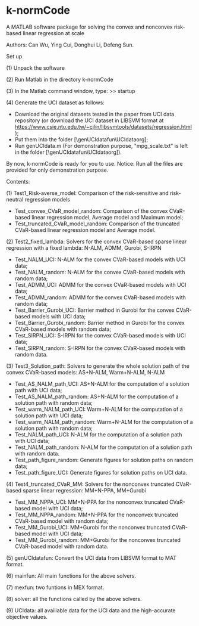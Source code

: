 # k-normCode
A MATLAB software package for solving the convex and nonconvex risk-based  linear regression at scale

Authors: Can Wu, Ying Cui, Donghui Li, Defeng Sun. 

Set up

(1) Unpack the software

(2) Run Matlab in the directory k-normCode

(3) In the Matlab command window, type: 
    >> startup 
    
(4) Generate the UCI dataset as follows:

-  Download the original datasets tested in the paper from UCI data repository (or download the UCI dataset in LIBSVM
    format at https://www.csie.ntu.edu.tw/~cjlin/libsvmtools/datasets/regression.html);   
- Put them into the folder [\genUCIdatafun\UCIdataorg];
- Run genUCIdata.m (For demonstration purpose, "mpg_scale.txt" is left in the folder
    [\genUCIdatafun\UCIdataorg]).

By now, k-normCode is ready for you to use. Notice: Run all the files are provided for only demonstration purpose.

Contents:

(1) Test1_Risk-averse_model: Comparison of the risk-sensitive and risk-neutral regression models

- Test_convex_CVaR_model_random: Comparison of the convex CVaR-based linear regression model, Average model and Maximum model; 
- Test_truncated_CVaR_model_random: Comparison of the truncated CVaR-based linear regression model and Average model.

(2) Test2_fixed_lambda: Solvers for the convex CVaR-based sparse linear regression with a fixed lambda: N-ALM, ADMM, Gurobi, S-IRPN

- Test_NALM_UCI: N-ALM for the convex CVaR-based models with UCI data; 
- Test_NALM_random: N-ALM for the convex CVaR-based models with random data; 
- Test_ADMM_UCI: ADMM for the convex CVaR-based models with UCI data; 
- Test_ADMM_random: ADMM for the convex CVaR-based models with random data; 
- Test_Barrier_Gurobi_UCI: Barrier method in Gurobi for the convex CVaR-based models with UCI data; 
- Test_Barrier_Gurobi_random: Barrier method in Gurobi for the convex CVaR-based models with random data; 
- Test_SIRPN_UCI: S-IRPN for the convex CVaR-based models with UCI data; 
- Test_SIRPN_random: S-IRPN for the convex CVaR-based models with random data.

(3) Test3_Solution_path: Solvers to generate the whole solution path of the convex CVaR-based models: AS+N-ALM, Warm+N-ALM, N-ALM

- Test_AS_NALM_path_UCI: AS+N-ALM for the computation of a solution path with UCI data; 
- Test_AS_NALM_path_random: AS+N-ALM for the computation of a solution path with random data; 
- Test_warm_NALM_path_UCI: Warm+N-ALM for the computation of a solution path with UCI data; 
- Test_warm_NALM_path_random: Warm+N-ALM for the computation of a solution path with random data; 
- Test_NALM_path_UCI: N-ALM for the computation of a solution path with UCI data; 
- Test_NALM_path_random: N-ALM for the computation of a solution path with random data.
- Test_path_figure_random: Generate figures for solution paths on random data;
- Test_path_figure_UCI: Generate figures for solution paths on UCI data.

(4) Test4_truncated_CVaR_MM: Solvers for the nonconvex truncated CVaR-based sparse linear regression: MM+N-PPA, MM+Gurobi

- Test_MM_NPPA_UCI: MM+N-PPA for the nonconvex truncated CVaR-based model with UCI data; 
- Test_MM_NPPA_random: MM+N-PPA for the nonconvex truncated CVaR-based model with random data; 
- Test_MM_Gurobi_UCI: MM+Gurobi for the nonconvex truncated CVaR-based model with UCI data; 
- Test_MM_Gurobi_random: MM+Gurobi for the nonconvex truncated CVaR-based model with random data.

(5) genUCIdatafun: Convert the UCI data from LIBSVM format to MAT format.

(6) mainfun: All main functions for the above solvers.

(7) mexfun: two funtions in MEX format.

(8) solver: all the functions called by the above solvers.

(9) UCIdata: all availiable data for the UCI data and the high-accurate objective values.




